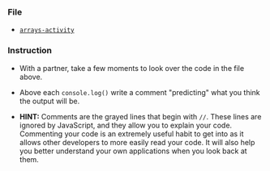 ### File

- [`arrays-activity`](Unsolved/arrays-activity.html)

### Instruction

- With a partner, take a few moments to look over the code in the file above.

- Above each `console.log()` write a comment "predicting" what you think the output will be.

- **HINT:** Comments are the grayed lines that begin with `//`. These lines are ignored by JavaScript, and they allow you to explain your code. Commenting your code is an extremely useful habit to get into as it allows other developers to more easily read your code. It will also help you better understand your own applications when you look back at them.
